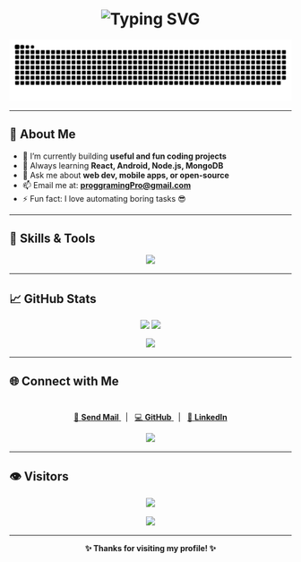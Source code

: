 <h1 align="center">
  <img src="https://readme-typing-svg.demolab.com?font=Fira+Code&duration=3000&pause=1000&color=00F700&center=true&vCenter=true&width=435&lines=Hi+%F0%9F%91%8B%2C+I'm+proggramingPro;A+Passionate+Developer;Web+%7C+Android+%7C+Open+Source+Lover" alt="Typing SVG" />
</h1>

<p align="center">
  <img src="https://github.com/platane/snk/raw/output/github-contribution-grid-snake.svg" alt="snake animation" />
</p>

---

## 🌟 About Me

- 🔭 I’m currently building **useful and fun coding projects**
- 🌱 Always learning **React, Android, Node.js, MongoDB**
- 💬 Ask me about **web dev, mobile apps, or open-source**
- 📫 Email me at: **proggramingPro@gmail.com**
- ⚡ Fun fact: I love automating boring tasks 😎

---

## 🚀 Skills & Tools

<p align="center">
  <img src="https://skillicons.dev/icons?i=html,css,js,react,nodejs,express,mongodb,java,androidstudio,git,github,vscode,figma" />
</p>

---

## 📈 GitHub Stats

<p align="center">
  <img src="https://github-readme-stats.vercel.app/api?username=proggramingPro&show_icons=true&theme=tokyonight" width="48%" />
  <img src="https://github-readme-streak-stats.herokuapp.com/?user=proggramingPro&theme=tokyonight" width="48%" />
</p>

<p align="center">
  <img src="https://github-readme-stats.vercel.app/api/top-langs/?username=proggramingPro&layout=compact&theme=tokyonight" width="48%" />
</p>

---

## 🌐 Connect with Me <br><br>

<p align="center">
  <a href="mailto:proggramingPro@gmail.com">
    💌 <b>Send Mail</b>
  </a> &nbsp;&nbsp;|&nbsp;&nbsp;
  <a href="https://github.com/proggramingPro">
    💻 <b>GitHub</b>
  </a> &nbsp;&nbsp;|&nbsp;&nbsp;
  <a href="https://linkedin.com/in/your-linkedin">
    🔗 <b>LinkedIn</b>
  </a>
</p>

<p align="center">
  <img src="https://readme-typing-svg.demolab.com?font=Fira+Code&duration=2000&pause=500&color=0FF7F7&center=true&vCenter=true&width=350&lines=Let's+Connect+%F0%9F%91%8B;Say+Hi+Anytime+%F0%9F%91%8D;I'm+Just+a+Click+Away+%F0%9F%91%BC" />
</p>

---

## 👁️ Visitors

<p align="center">
  <img src="https://komarev.com/ghpvc/?username=proggramingPro&label=✨+Visitors+Counter+✨&color=0e75b6&style=flat-square" />
</p>

<p align="center">
  <img src="https://readme-typing-svg.demolab.com?font=Fira+Code&duration=2000&pause=1000&color=FF9D00&center=true&vCenter=true&width=360&lines=You're+visitor+number...;Thanks+for+stopping+by!+%F0%9F%92%9A" />
</p>

---

<p align="center"><b>✨ Thanks for visiting my profile! ✨</b></p>
